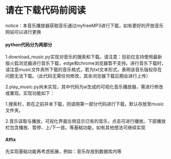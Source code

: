 # 请在下载代码前阅读

notice：本音乐播放器获取音乐通过myfreeMP3进行下载，如有更好的开放音乐网站可以进行更换

#### python代码分为两部分

1.download_music.py实现对音乐的搜索和下载。请注意：目前仅支持使用最新版火狐浏览器进行音乐下载，edge和chrome浏览器暂不支持。进行音乐下载时，请注意music文件夹所下载的音乐格式，若为txt文本形式，表明该音乐版权存在问题无法下载。（此代码无需任何修改，其余浏览器下载后期会进行上传）

2.play_music.py尚未实现，其中代码为ai生成的可视化音乐播放器，需进行修改或重现。实现功能如下：

​	1.搜索栏，若在之前并未下载，则调用第一部分代码进行下载，默认存放至music文件夹。

​	2.音乐读取与播放，可视化界面左侧显示已有的音乐，点击可进行播放。下部播放栏包含播放、暂停、上/下一首。等基础功能，如有其他想法可继续实现

#### Affix 

先实现基础功能再考虑拓展，例如：音乐存放到数据库内等